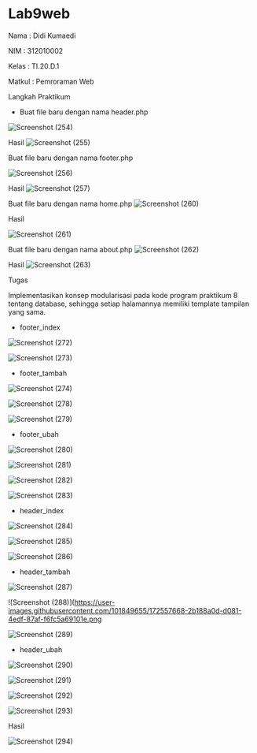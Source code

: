 # Lab9web

Nama    : Didi Kumaedi

NIM     : 312010002

Kelas   : TI.20.D.1

Matkul  : Pemroraman Web

Langkah Praktikum

- Buat file baru dengan nama header.php

![Screenshot (254)](https://user-images.githubusercontent.com/101849655/171981786-d2ebc0bf-20e3-458d-a7cd-9bfaa174f122.png)

Hasil
![Screenshot (255)](https://user-images.githubusercontent.com/101849655/171981791-ec68231f-e8fb-4156-88f8-08234a266e2b.png)

Buat file baru dengan nama footer.php

![Screenshot (256)](https://user-images.githubusercontent.com/101849655/171981792-4522fe40-aff1-4fb2-87d6-22d20918505d.png)

Hasil
![Screenshot (257)](https://user-images.githubusercontent.com/101849655/171981793-931d0505-ee1a-4d7d-a73d-588210bfec59.png)

Buat file baru dengan nama home.php
![Screenshot (260)](https://user-images.githubusercontent.com/101849655/171981794-b4a8d627-3618-45a9-b477-9835c203411c.png)

Hasil

![Screenshot (261)](https://user-images.githubusercontent.com/101849655/171981795-e2951800-bead-4ff7-854c-f9daa1f37a2f.png)

Buat file baru dengan nama about.php
![Screenshot (262)](https://user-images.githubusercontent.com/101849655/171981796-19afe2cd-8689-4cea-9781-091c89617521.png)

Hasil
![Screenshot (263)](https://user-images.githubusercontent.com/101849655/171981798-0596cab1-f146-42a5-9207-a4fb3d063351.png)

Tugas

Implementasikan konsep modularisasi pada kode program praktikum 8 tentang database, sehingga setiap halamannya memiliki template tampilan yang sama.

- footer_index

![Screenshot (272)](https://user-images.githubusercontent.com/101849655/172557601-bf11ccb2-2c06-4fb9-b49e-518170bbaec1.png)

![Screenshot (273)](https://user-images.githubusercontent.com/101849655/172557620-1b5116ab-dfd6-4f66-ba39-68fccbd6c4a4.png)

- footer_tambah

![Screenshot (274)](https://user-images.githubusercontent.com/101849655/172557626-8a7f8a23-8081-466d-bacd-01f2d544049c.png)

![Screenshot (278)](https://user-images.githubusercontent.com/101849655/172557632-36c73cbd-ff25-4811-849c-30f52168ea02.png)

![Screenshot (279)](https://user-images.githubusercontent.com/101849655/172557634-c508019c-8580-4495-9f06-3a15f95466dc.png)

- footer_ubah

![Screenshot (280)](https://user-images.githubusercontent.com/101849655/172557637-bf56fb20-a8b5-4f64-837d-46554fd9a0a2.png)

![Screenshot (281)](https://user-images.githubusercontent.com/101849655/172557640-85026dda-aa60-43b1-a201-99eea8f9a61b.png)

![Screenshot (282)](https://user-images.githubusercontent.com/101849655/172557646-7dc79f56-3cb3-4056-9966-c9e8d0611f25.png)

![Screenshot (283)](https://user-images.githubusercontent.com/101849655/172557650-083d8874-cedf-43da-9d6d-83fef208331a.png)

- header_index

![Screenshot (284)](https://user-images.githubusercontent.com/101849655/172557656-31317619-d3d4-4b80-87e6-6b7ffa785b74.png)

![Screenshot (285)](https://user-images.githubusercontent.com/101849655/172557659-2c0c1bf5-a6cd-4c52-8470-535f2078dcd8.png)

![Screenshot (286)](https://user-images.githubusercontent.com/101849655/172557662-ac3b68bb-fe47-4886-9ee3-0753ce96babf.png)

- header_tambah

![Screenshot (287)](https://user-images.githubusercontent.com/101849655/172557665-667eef10-063c-4f5e-96bc-2395bd134f18.png)

![Screenshot (288)](https://user-images.githubusercontent.com/101849655/172557668-2b188a0d-d081-4edf-87af-f6fc5a69101e.png

![Screenshot (289)](https://user-images.githubusercontent.com/101849655/172557671-30daa55a-3a8e-4885-babf-9110ccb88ce6.png)

- header_ubah

![Screenshot (290)](https://user-images.githubusercontent.com/101849655/172557675-279192dc-4400-4f61-83d2-331148539d9a.png)

![Screenshot (291)](https://user-images.githubusercontent.com/101849655/172557679-a7987726-65ce-43fd-b6af-68b5aba7668e.png)

![Screenshot (292)](https://user-images.githubusercontent.com/101849655/172557683-2b73fbca-5d10-4ba0-a8ef-19904611b77b.png)

![Screenshot (293)](https://user-images.githubusercontent.com/101849655/172557687-8511c49d-b21e-4f56-8df0-3e71cd6a16ad.png)

Hasil

![Screenshot (294)](https://user-images.githubusercontent.com/101849655/172557691-41b9c7b9-9589-4856-9b5a-b9590fda4446.png)


